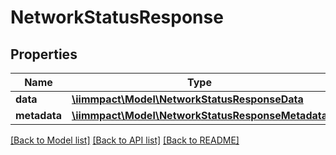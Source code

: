 # NetworkStatusResponse

## Properties
Name | Type | Description | Notes
------------ | ------------- | ------------- | -------------
**data** | [**\iimmpact\Model\NetworkStatusResponseData**](NetworkStatusResponseData.md) |  | [optional] 
**metadata** | [**\iimmpact\Model\NetworkStatusResponseMetadata**](NetworkStatusResponseMetadata.md) |  | [optional] 

[[Back to Model list]](../README.md#documentation-for-models) [[Back to API list]](../README.md#documentation-for-api-endpoints) [[Back to README]](../README.md)


